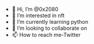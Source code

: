 - 👋 Hi, I’m @0x2080
- 👀 I’m interested in nft
- 🌱 I’m currently learning python
- 💞️ I’m looking to collaborate on 
- 📫 How to reach me-Twitter

<!---
0x2080/0x2080 is a ✨ special ✨ repository because its `README.md` (this file) appears on your GitHub profile.
You can click the Preview link to take a look at your changes.
--->
